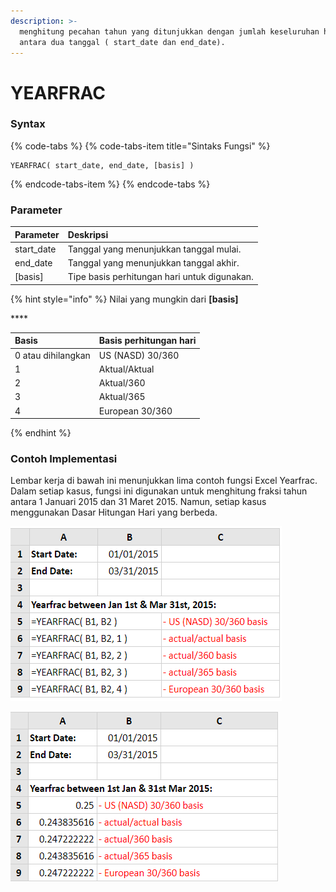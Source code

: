 ```yaml
---
description: >-
  menghitung pecahan tahun yang ditunjukkan dengan jumlah keseluruhan hari di
  antara dua tanggal ( start_date dan end_date).
---
```


# YEARFRAC

### Syntax

{% code-tabs %}
{% code-tabs-item title="Sintaks Fungsi" %}
```text
YEARFRAC( start_date, end_date, [basis] )
```
{% endcode-tabs-item %}
{% endcode-tabs %}

### Parameter

| Parameter | Deskripsi |
| :--- | :--- |
| start\_date | Tanggal yang menunjukkan tanggal mulai. |
| end\_date | Tanggal yang menunjukkan tanggal akhir. |
| \[basis\] | Tipe basis perhitungan hari untuk digunakan. |

{% hint style="info" %}
Nilai yang mungkin dari **\[basis\]**

\*\*\*\*

| **Basis** | **Basis perhitungan hari** |
| :--- | :--- |
| 0 atau dihilangkan | US \(NASD\) 30/360 |
| 1 | Aktual/Aktual |
| 2 | Aktual/360 |
| 3 | Aktual/365 |
| 4 | European 30/360 |
{% endhint %}

### Contoh Implementasi

Lembar kerja di bawah ini menunjukkan lima contoh fungsi Excel Yearfrac. Dalam setiap kasus, fungsi ini digunakan untuk menghitung fraksi tahun antara 1 Januari 2015 dan 31 Maret 2015. Namun, setiap kasus menggunakan Dasar Hitungan Hari yang berbeda.

![Rumus](../.gitbook/assets/screenshot-226.png)

![Hasil](../.gitbook/assets/screenshot-225.png)



